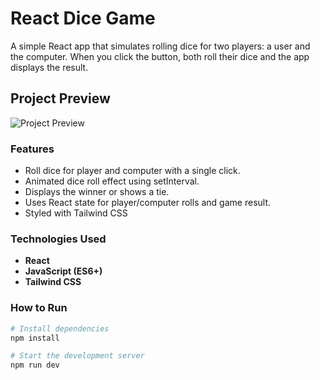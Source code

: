 # React Dice Game

A simple React app that simulates rolling dice for two players: a user and the computer. When you click the button, both roll their dice and the app displays the result.

## Project Preview
![Project Preview](./public/preview.gif)

### Features
- Roll dice for player and computer with a single click.
- Animated dice roll effect using setInterval.
- Displays the winner or shows a tie.
- Uses React state for player/computer rolls and game result.
- Styled with Tailwind CSS

### Technologies Used
- **React** 
- **JavaScript (ES6+)**
- **Tailwind CSS**

### How to Run
```bash
# Install dependencies
npm install

# Start the development server
npm run dev